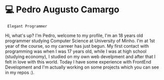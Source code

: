 <h1>💻 Pedro Augusto Camargo </h1>
<code> Elegant Programmer </code>
<p>Hi, what's up? I'm Pedro, welcome to my profile, I'm an 18 years old programmer studying Computer Science at University of Minho. I'm at 1st year of the course, so my carreer has just begun. My first contact with programming was when I was 17 years old, while I was at high school (studying economy), I studied on my own web develpment and after that I felt in love with this world. Today I have some experience with FrontEnd Development and I'm actually working on some projects which you can see in my repos :).</p>